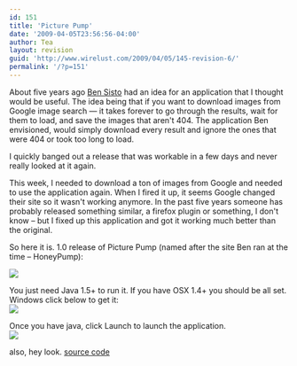 ```yaml
---
id: 151
title: 'Picture Pump'
date: '2009-04-05T23:56:56-04:00'
author: Tea
layout: revision
guid: 'http://www.wirelust.com/2009/04/05/145-revision-6/'
permalink: '/?p=151'
---
```


About five years ago [Ben Sisto](http://www.51570.org/) had an idea for an application that I thought would be useful. The idea being that if you want to download images from Google image search — it takes forever to go through the results, wait for them to load, and save the images that aren't 404. The application Ben envisioned, would simply download every result and ignore the ones that were 404 or took too long to load.

I quickly banged out a release that was workable in a few days and never really looked at it again.

This week, I needed to download a ton of images from Google and needed to use the application again. When I fired it up, it seems Google changed their site so it wasn't working anymore. In the past five years someone has probably released something similar, a firefox plugin or something, I don't know – but I fixed up this application and got it working much better than the original.

So here it is. 1.0 release of Picture Pump (named after the site Ben ran at the time – HoneyPump):

![](/img/entries/PicturePump_screenshot.png)

You just need Java 1.5+ to run it. If you have OSX 1.4+ you should be all set. Windows click below to get it:  
[![](/img/get_java_red_button.gif)](http://www.java.com)

Once you have java, click Launch to launch the application.  
[![](/img/webstart_button.gif)](/apps/PicturePump/launch.jnlp)

also, hey look. [source code](/apps/PicturePump/picturepump.zip)